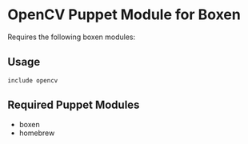 # OpenCV Puppet Module for Boxen

Requires the following boxen modules:

## Usage

```puppet
include opencv
```

## Required Puppet Modules

* boxen
* homebrew

